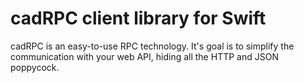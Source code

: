 # cadRPC client library for Swift

cadRPC is an easy-to-use RPC technology. It's goal is to simplify the communication with your web API, hiding all the HTTP and JSON poppycock.
